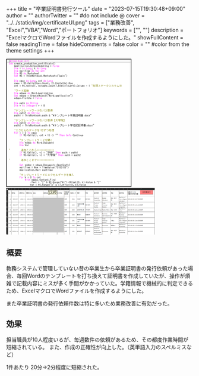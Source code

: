 +++
title = "卒業証明書発行ツール"
date = "2023-07-15T19:30:48+09:00"
author = ""
authorTwitter = "" #do not include @
cover = "../../static/img/certificateUI.png"
tags = ["業務改善", "Excel","VBA","Word","ポートフォリオ"]
keywords = ["", ""]
description = "ExcelマクロでWordファイルを作成するようにした。"
showFullContent = false
readingTime = false
hideComments = false
color = "" #color from the theme settings
+++

![証明書発行PG](../../static/img/certificate.png)
![証明書発行PGUI](../../static/img/certificateUI.png)
## 概要

教務システムで管理していない昔の卒業生から卒業証明書の発行依頼があった場合、毎回Wordのテンプレートを打ち換えて証明書を作成していたが、操作が煩雑で記載内容にミスが多く手間がかかっていた。学籍情報で機械的に判定できるため、ExcelマクロでWordファイルを作成するようにした。

また卒業証明書の発行依頼件数は特に多いため業務改善に有効だった。

## 効果

担当職員が10人程度いるが、毎週数件の依頼があるため、その都度作業時間が短縮されている。
また、作成の正確性が向上した。（英単語入力のスペルミスなど）

1件あたり 20分→2分程度に短縮された。
